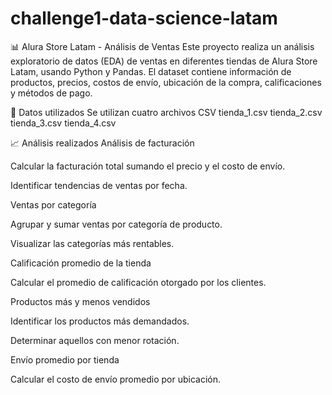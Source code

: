 # challenge1-data-science-latam
📊 Alura Store Latam - Análisis de Ventas
Este proyecto realiza un análisis exploratorio de datos (EDA) de ventas en diferentes tiendas de Alura Store Latam, usando Python y Pandas.
El dataset contiene información de productos, precios, costos de envío, ubicación de la compra, calificaciones y métodos de pago.

📂 Datos utilizados
Se utilizan cuatro archivos CSV
tienda_1.csv
tienda_2.csv
tienda_3.csv
tienda_4.csv

📈 Análisis realizados
Análisis de facturación

Calcular la facturación total sumando el precio y el costo de envío.

Identificar tendencias de ventas por fecha.

Ventas por categoría

Agrupar y sumar ventas por categoría de producto.

Visualizar las categorías más rentables.

Calificación promedio de la tienda

Calcular el promedio de calificación otorgado por los clientes.

Productos más y menos vendidos

Identificar los productos más demandados.

Determinar aquellos con menor rotación.

Envío promedio por tienda

Calcular el costo de envío promedio por ubicación.
